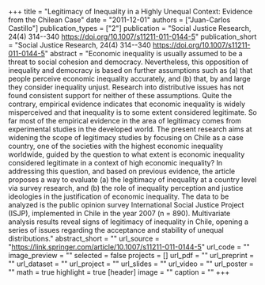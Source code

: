 +++
title = "Legitimacy of Inequality in a Highly Unequal Context: Evidence from the Chilean Case"
date = "2011-12-01"
authors = ["Juan-Carlos Castillo"]
publication_types = ["2"]
publication = "Social Justice Research, 24(4) 314--340  https://doi.org/10.1007/s11211-011-0144-5"
publication_short = "Social Justice Research, 24(4) 314--340  https://doi.org/10.1007/s11211-011-0144-5"
abstract = "Economic inequality is usually assumed to be a threat to social cohesion and democracy. Nevertheless, this opposition of inequality and democracy is based on further assumptions such as (a) that people perceive economic inequality accurately, and (b) that, by and large they consider inequality unjust. Research into distributive issues has not found consistent support for neither of these assumptions. Quite the contrary, empirical evidence indicates that economic inequality is widely misperceived and that inequality is to some extent considered legitimate. So far most of the empirical evidence in the area of legitimacy comes from experimental studies in the developed world. The present research aims at widening the scope of legitimacy studies by focusing on Chile as a case country, one of the societies with the highest economic inequality worldwide, guided by the question to what extent is economic inequality considered legitimate in a context of high economic inequality? In addressing this question, and based on previous evidence, the article proposes a way to evaluate (a) the legitimacy of inequality at a country level via survey research, and (b) the role of inequality perception and justice ideologies in the justification of economic inequality. The data to be analyzed is the public opinion survey International Social Justice Project (ISJP), implemented in Chile in the year 2007 (n = 890). Multivariate analysis results reveal signs of legitimacy of inequality in Chile, opening a series of issues regarding the acceptance and stability of unequal distributions."
abstract_short = ""
url_source = "https://link.springer.com/article/10.1007/s11211-011-0144-5"
url_code = ""
image_preview = ""
selected = false
projects = []
url_pdf = ""
url_preprint = ""
url_dataset = ""
url_project = ""
url_slides = ""
url_video = ""
url_poster = ""
math = true
highlight = true
[header]
image = ""
caption = ""
+++
